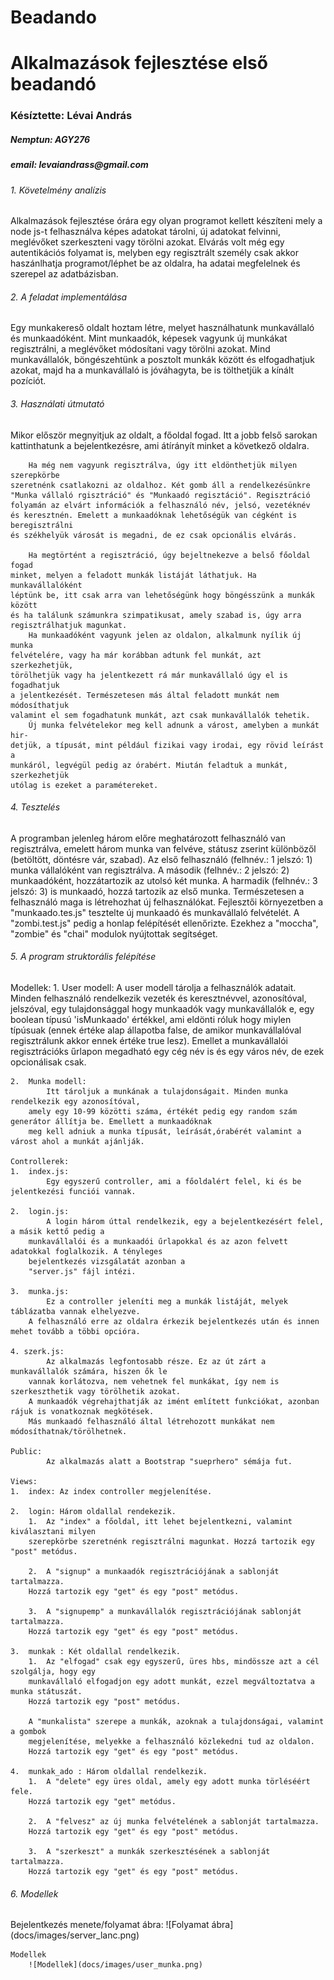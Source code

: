 # Beadando
<h1>Alkalmazások fejlesztése első beadandó</h1>

<h3>Késíztette: Lévai András</h3>
<h5>Nemptun: AGY276</h5>
<h5>email: levaiandrass@gmail.com</h5>

<h6>1.  Követelmény analízis</h6>
        Alkalmazások fejlesztése órára egy olyan programot kellett készíteni mely a node js-t 
    felhasználva képes adatokat tárolni, új adatokat felvinni, meglévőket szerkeszteni 
    vagy törölni azokat. 
        Elvárás volt még egy autentikációs folyamat is, melyben egy regisztrált személy
    csak akkor haszánlhatja  programot/léphet be az oldalra, ha adatai megfelelnek
    és szerepel az adatbázisban.

<h6>2.  A feladat implementálása</h6>
        Egy munkakereső oldalt hoztam létre, melyet használhatunk munkavállaló és munkaadóként. 
    Mint munkaadók, képesek vagyunk új munkákat regisztrálni, a meglévőket módosítani vagy 
    törölni azokat.
        Mind munkavállalók, böngészehtünk a posztolt munkák között és elfogadhatjuk azokat,
        majd ha a munkavállaló is jóváhagyta, be is tölthetjük a kínált pozíciót.
    
<h6>3. Használati útmutató</h6>
        Mikor először megnyitjuk az oldalt, a főoldal fogad. Itt a jobb felső sarokan 
    kattinthatunk a bejelentkezésre, ami átírányít minket a következő oldalra.
    
        Ha még nem vagyunk regisztrálva, úgy itt eldönthetjük milyen szerepkörbe
    szeretnénk csatlakozni az oldalhoz. Két gomb áll a rendelkezésünkre 
    "Munka vállaló rgisztráció" és "Munkaadó regisztáció". Regisztráció 
    folyamán az elvárt információk a felhasználó név, jelsó, vezetéknév 
    és keresztnén. Emelett a munkaadóknak lehetőségük van cégként is beregisztrálni
    és székhelyük városát is megadni, de ez csak opcionális elvárás.
    
        Ha megtörtént a regisztráció, úgy bejeltnekezve a belső főoldal fogad
    minket, melyen a feladott munkák listáját láthatjuk. Ha munkavállalóként
    léptünk be, itt csak arra van lehetőségünk hogy böngésszünk a munkák között 
    és ha találunk számunkra szimpatikusat, amely szabad is, úgy arra 
    regisztrálhatjuk magunkat.
        Ha munkaadóként vagyunk jelen az oldalon, alkalmunk nyílik új munka
    felvételére, vagy ha már korábban adtunk fel munkát, azt szerkezhetjük,
    törölhetjük vagy ha jelentkezett rá már munkavállaló úgy el is fogadhatjuk
    a jelentkezését. Természetesen más által feladott munkát nem módosíthatjuk
    valamint el sem fogadhatunk munkát, azt csak munkavállalók tehetik. 
        Új munka felvételekor meg kell adnunk a várost, amelyben a munkát hir-
    detjük, a típusát, mint például fizikai vagy irodai, egy rövid leírást a 
    munkáról, legvégül pedig az órabért. Miután feladtuk a munkát, szerkezhetjük
    utólag is ezeket a paramétereket.
    
<h6>4. Tesztelés</h6>
        A programban jelenleg három előre meghatározott felhasználó van regisztrálva,
    emelett három munka van felvéve, státusz zserint különbözől (betöltött, döntésre vár,
    szabad). Az első felhasználó (felhnév.: 1 jelszó: 1) munka vállalóként van regisztrálva.
    A második (felhnév.: 2 jelszó: 2) munkaadóként, hozzátartozik az utolsó két munka.
    A harmadik (felhnév.: 3 jelszó: 3) is munkaadó, hozzá tartozik az első munka.
        Természetesen a felhasználó maga is létrehozhat új felhasználókat.
        Fejlesztői környezetben a "munkaado.tes.js" tesztelte új munkaadó és munkavállaló
    felvételét. A "zombi.test.js" pedig a honlap felépítését ellenőrizte. Ezekhez a "moccha",
    "zombie" és "chai" modulok nyújtottak segítséget.
    
<h6>5. A program struktorális felépítése</h6>
    Modellek:
    1.  User modell:
            A user modell tárolja a felhasználók adatait. Minden felhasználó rendelkezik
        vezeték és keresztnévvel, azonosítóval, jelszóval, egy tulajdonsággal hogy munkaadók vagy
        munkavállalók e, egy boolean típusú 'isMunkaado' értékkel, ami eldönti róluk hogy miylen 
        típúsuak (ennek értéke alap állapotba false, de amikor munkavállalóval regisztrálunk akkor 
        ennek értéke true lesz). Emellet a munkavállalói regisztrációks űrlapon megadható egy cég
        név is és egy város név, de ezek opcionálisak csak.
                
    2.  Munka modell: 
            Itt tároljuk a munkának a tulajdonságait. Minden munka rendelkezik egy azonosítóval,
        amely egy 10-99 közötti száma, értékét pedig egy random szám generátor állítja be. Emellett a munkaadóknak
        meg kell adniuk a munka típusát, leírását,órabérét valamint a várost ahol a munkát ajánlják.
    
    Controllerek:
    1.  index.js: 
            Egy egyszerű controller, ami a főoldalért felel, ki és be jelentkezési funciói vannak.
                
    2.  login.js:
            A login három úttal rendelkezik, egy a bejelentkezésért felel, a másik kettő pedig a 
        munkavállalói és a munkaadói űrlapokkal és az azon felvett adatokkal foglalkozik. A tényleges
        bejelentkezés vizsgálatát azonban a
        "server.js" fájl intézi.
                
    3.  munka.js:
            Ez a controller jeleníti meg a munkák listáját, melyek táblázatba vannak elhelyezve.
        A felhasználó erre az oldalra érkezik bejelentkezés után és innen mehet tovább a többi opcióra.
                
    4. szerk.js:
            Az alkalmazás legfontosabb része. Ez az út zárt a munkavállalók számára, hiszen ők le
        vannak korlátozva, nem vehetnek fel munkákat, így nem is szerkeszthetik vagy törölhetik azokat.
        A munkaadók végrehajthatják az imént említett funkciókat, azonban rájuk is vonatkoznak megkötések.
        Más munkaadó felhasználó által létrehozott munkákat nem módosíthatnak/törölhetnek.
        
    Public:
            Az alkalmazás alatt a Bootstrap "sueprhero" sémája fut.
    
    Views:
    1.  index: Az index controller megjelenítése.
                
    2.  login: Három oldallal rendekezik. 
        1.  Az "index" a főoldal, itt lehet bejelentkezni, valamint kiválasztani milyen
        szerepkörbe szeretnénk regisztrálni magunkat. Hozzá tartozik egy "post" metódus.
                                                    
        2.  A "signup" a munkaadók regisztrációjának a sablonját tartalmazza. 
        Hozzá tartozik egy "get" és egy "post" metódus.
                                                    
        3.  A "signupemp" a munkavállalók regisztrációjának sablonját tartalmazza.
        Hozzá tartozik egy "get" és egy "post" metódus.
                
    3.  munkak : Két oldallal rendelkezik.
        1.  Az "elfogad" csak egy egyszerű, üres hbs, mindössze azt a cél szolgálja, hogy egy 
        munkavállaló elfogadjon egy adott munkát, ezzel megváltoztatva a munka státuszát.
        Hozzá tartozik egy "post" metódus.
        
        A "munkalista" szerepe a munkák, azoknak a tulajdonságai, valamint a gombok
        megjelenítése, melyekke a felhasználó közlekedni tud az oldalon. 
        Hozzá tartozik egy "get" és egy "post" metódus.
                                                    
    4.  munkak_ado : Három oldallal rendelkezik.
        1.  A "delete" egy üres oldal, amely egy adott munka törléséért fele. 
        Hozzá tartozik egy "get" metódus.
        
        2.  A "felvesz" az új munka felvételének a sablonját tartalmazza. 
        Hozzá tartozik egy "get" és egy "post" metódus.
        
        3.  A "szerkeszt" a munkák szerkesztésének a sablonját tartalmazza. 
        Hozzá tartozik egy "get" és egy "post" metódus.
        
<h6>6. Modellek</h6>
    Bejelentkezés menete/folyamat ábra:
        ![Folyamat ábra](docs/images/server_lanc.png)
        
    Modellek
        ![Modellek](docs/images/user_munka.png)
        
    